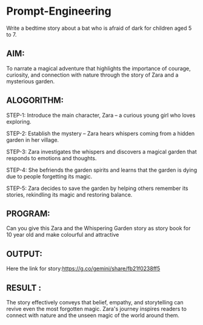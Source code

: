 # Prompt-Engineering
Write a bedtime story about a bat who is afraid of dark for children aged 5 to 7.

## AIM:
To narrate a magical adventure that highlights the importance of courage, curiosity, and connection with nature through the story of Zara and a mysterious garden.
## ALOGORITHM:

STEP-1: Introduce the main character, Zara – a curious young girl who loves exploring.

STEP-2: Establish the mystery – Zara hears whispers coming from a hidden garden in her village.

STEP-3: Zara investigates the whispers and discovers a magical garden that responds to emotions and thoughts.

STEP-4: She befriends the garden spirits and learns that the garden is dying due to people forgetting its magic.

STEP-5: Zara decides to save the garden by helping others remember its stories, rekindling its magic and restoring balance.
## PROGRAM:
Can you give this Zara and the Whispering Garden story as story book for 10 year old and make colourful and attractive                              

## OUTPUT:
Here the link for story:https://g.co/gemini/share/fb21f0238ff5


## RESULT :
The story effectively conveys that belief, empathy, and storytelling can revive even the most forgotten magic. Zara's journey inspires readers to connect with nature and the unseen magic of the world around them.
